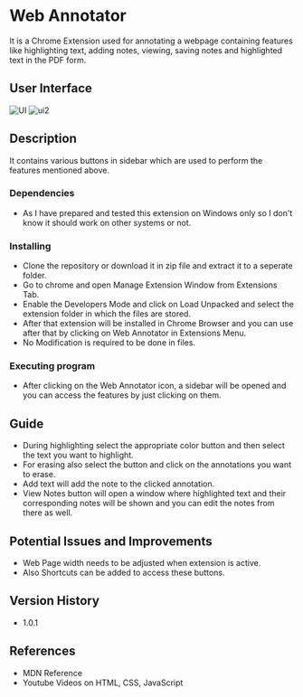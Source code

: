 # Web Annotator
It is a Chrome Extension used for annotating a webpage containing features like highlighting text, adding notes, viewing, saving notes and highlighted text in the PDF form.

## User Interface

![UI](https://github.com/user-attachments/assets/007a5385-8303-4b09-815b-91ff83536239)
![ui2](https://github.com/user-attachments/assets/8c060a4f-c918-4660-8ba2-746b24aca5d3)




## Description
It contains various buttons in sidebar which are used to perform the features mentioned above.

### Dependencies
* As I have prepared and tested this extension on Windows only so I don't know it should work on other systems or not. 

### Installing
* Clone the repository or download it in zip file and extract it to a seperate folder.
* Go to chrome and open Manage Extension Window from Extensions Tab.
* Enable the Developers Mode and click on Load Unpacked and select the extension folder in which the files are stored.
* After that extension will be installed in Chrome Browser and you can use after that by clicking on Web Annotator in Extensions Menu.
* No Modification is required to be done in files.

### Executing program
* After clicking on the Web Annotator icon, a sidebar will be opened and you can access the features by just clicking on them.

## Guide
* During highlighting select the appropriate color button and then select the text you want to highlight.
* For erasing also select the button and click on the annotations you want to erase.
* Add text will add the note to the clicked annotation.
* View Notes button will open a window where highlighted text and their corresponding notes will be shown and you can edit the notes from there as well.

## Potential Issues and Improvements
* Web Page width needs to be adjusted when extension is active.
* Also Shortcuts can be added to access these buttons.

## Version History
* 1.0.1

## References
* MDN Reference
* Youtube Videos on HTML, CSS, JavaScript
